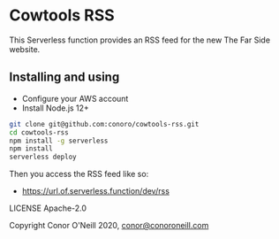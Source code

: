 # Cowtools RSS
This Serverless function provides an RSS feed for the new The Far Side website.

## Installing and using
* Configure your AWS account
* Install Node.js 12+

```bash
git clone git@github.com:conoro/cowtools-rss.git
cd cowtools-rss
npm install -g serverless
npm install
serverless deploy
```
Then you access the RSS feed like so:

* https://url.of.serverless.function/dev/rss


LICENSE Apache-2.0

Copyright Conor O'Neill 2020, conor@conoroneill.com
